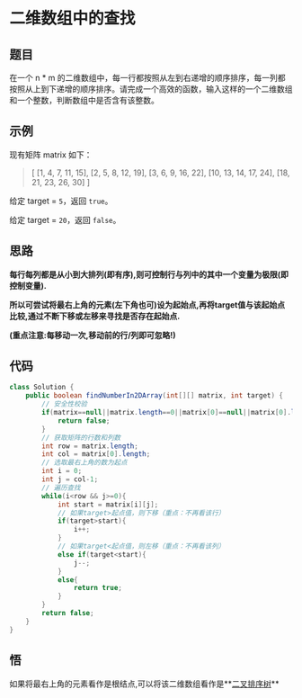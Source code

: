 # 二维数组中的查找

## 题目

在一个 n * m 的二维数组中，每一行都按照从左到右递增的顺序排序，每一列都按照从上到下递增的顺序排序。请完成一个高效的函数，输入这样的一个二维数组和一个整数，判断数组中是否含有该整数。

## 示例

现有矩阵 matrix 如下：

> [
>   [1,   4,  7, 11, 15],
>   [2,   5,  8, 12, 19],
>   [3,   6,  9, 16, 22],
>   [10, 13, 14, 17, 24],
>   [18, 21, 23, 26, 30]
> ]

给定 target = `5`，返回 `true`。

给定 target = `20`，返回 `false`。

## 思路

**每行每列都是从小到大排列(即有序),则可控制行与列中的其中一个变量为极限(即控制变量).**

**所以可尝试将最右上角的元素(左下角也可)设为起始点,再将target值与该起始点比较,通过不断下移或左移来寻找是否存在起始点.**

**(重点注意:每移动一次,移动前的行/列即可忽略!)**

## 代码

```Java
class Solution {
    public boolean findNumberIn2DArray(int[][] matrix, int target) {
        // 安全性校验
        if(matrix==null||matrix.length==0||matrix[0]==null||matrix[0].length==0){
            return false;
        }
        // 获取矩阵的行数和列数
        int row = matrix.length;
        int col = matrix[0].length;
        // 选取最右上角的数为起点
        int i = 0;
        int j = col-1;
        // 遍历查找
        while(i<row && j>=0){
            int start = matrix[i][j];
            // 如果target>起点值，则下移（重点：不再看该行）
            if(target>start){
                i++;
            }
            // 如果target<起点值，则左移（重点：不再看该列）
            else if(target<start){
                j--;
            }
            else{
                return true;
            }
        }
        return false;
    }
}
```



## 悟

如果将最右上角的元素看作是根结点,可以将该二维数组看作是**<u>二叉排序树</u>**
